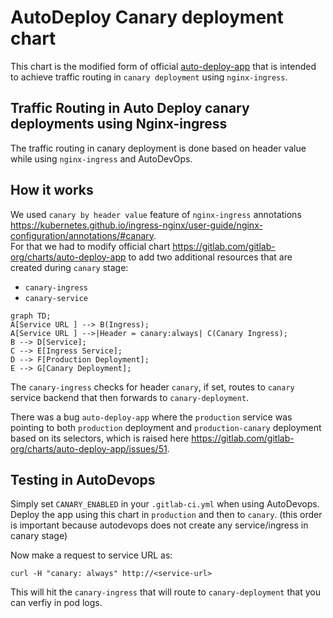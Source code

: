 # AutoDeploy Canary deployment chart  

This chart is the modified form of official [auto-deploy-app](https://gitlab.com/gitlab-org/charts/auto-deploy-app) that is intended to achieve traffic routing in `canary deployment` using `nginx-ingress`.  

## Traffic Routing in Auto Deploy canary deployments using Nginx-ingress
The traffic routing in canary deployment is done based on header value while using `nginx-ingress` and AutoDevOps.  
## How it works
We used `canary by header value` feature of `nginx-ingress` annotations https://kubernetes.github.io/ingress-nginx/user-guide/nginx-configuration/annotations/#canary.  
For that we had to modify official chart https://gitlab.com/gitlab-org/charts/auto-deploy-app to add two additional resources that are created during `canary` stage:
* `canary-ingress`
* `canary-service`

```mermaid
graph TD;
A[Service URL ] --> B(Ingress);
A[Service URL ] -->|Header = canary:always| C(Canary Ingress);
B --> D[Service];
C --> E[Ingress Service];
D --> F[Production Deployment];
E --> G[Canary Deployment];
```


The `canary-ingress` checks for header `canary`, if set, routes to `canary` service backend that then forwards  to `canary-deployment`.  

There was a bug `auto-deploy-app` where the `production` service was pointing to both `production` deployment and `production-canary` deployment based on its selectors, which is raised here  https://gitlab.com/gitlab-org/charts/auto-deploy-app/issues/51.

## Testing in AutoDevops 

Simply set `CANARY_ENABLED` in your `.gitlab-ci.yml` when using AutoDevops.  
Deploy the app using this chart in `production` and then to `canary`. (this order is important because autodevops does not create any service/ingress in canary stage)

Now make a request to service URL as:
```
curl -H "canary: always" http://<service-url> 
```
 This will hit the `canary-ingress` that will route to `canary-deployment` that you can verfiy in pod logs. 

